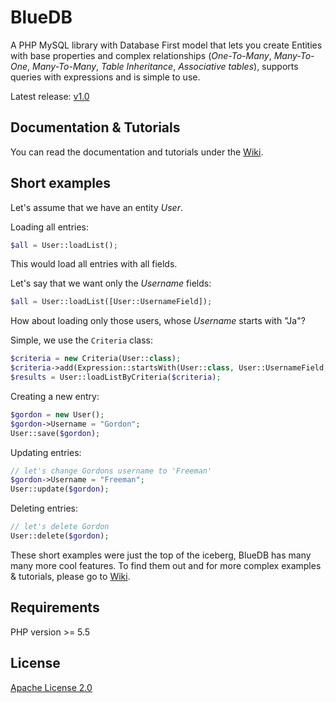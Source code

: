 # BlueDB

A PHP MySQL library with Database First model that lets you create Entities with base properties and complex relationships (*One-To-Many*, *Many-To-One*, *Many-To-Many*, *Table Inheritance*, *Associative tables*), supports queries with expressions and is simple to use.

Latest release: [v1.0](https://github.com/GregaMohorko/bluedb/releases/latest)

## Documentation & Tutorials

You can read the documentation and tutorials under the [Wiki](https://github.com/GregaMohorko/bluedb/wiki).

## Short examples

Let's assume that we have an entity *User*.

Loading all entries:
```PHP
$all = User::loadList();
```
This would load all entries with all fields.

Let's say that we want only the *Username* fields:
```PHP
$all = User::loadList([User::UsernameField]);
```

How about loading only those users, whose *Username* starts with "Ja"?

Simple, we use the `Criteria` class:
```PHP
$criteria = new Criteria(User::class);
$criteria->add(Expression::startsWith(User::class, User::UsernameField, "Ja"));
$results = User::loadListByCriteria($criteria);
```

Creating a new entry:
```PHP
$gordon = new User();
$gordon->Username = "Gordon";
User::save($gordon);
```

Updating entries:
```PHP
// let's change Gordons username to 'Freeman'
$gordon->Username = "Freeman";
User::update($gordon);
```

Deleting entries:
```PHP
// let's delete Gordon
User::delete($gordon);
```

These short examples were just the top of the iceberg, BlueDB has many many more cool features. To find them out and for more complex examples & tutorials, please go to [Wiki](https://github.com/GregaMohorko/bluedb/wiki).

## Requirements

PHP version >= 5.5

## License

[Apache License 2.0](./LICENSE)
